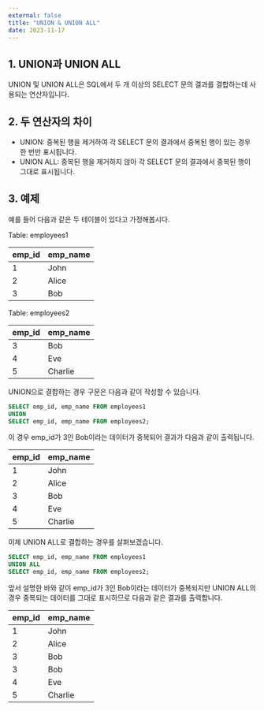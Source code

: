 ```yaml
---
external: false
title: "UNION & UNION ALL"
date: 2023-11-17
---
```


## 1. UNION과 UNION ALL

UNION 및 UNION ALL은 SQL에서 두 개 이상의 SELECT 문의 결과를 결합하는데 사용되는 연산자입니다.

## 2. 두 연산자의 차이

- UNION: 중복된 행을 제거하여 각 SELECT 문의 결과에서 중복된 행이 있는 경우 한 번만 표시됩니다.
- UNION ALL: 중복된 행을 제거하지 않아 각 SELECT 문의 결과에서 중복된 행이 그대로 표시됩니다.

## 3. 예제

예를 들어 다음과 같은 두 테이블이 있다고 가정해봅시다.

Table: employees1

| emp_id | emp_name |
|--------|----------|
| 1      | John     |
| 2      | Alice    |
| 3      | Bob      |

Table: employees2

| emp_id | emp_name |
|--------|----------|
| 3      | Bob      |
| 4      | Eve      |
| 5      | Charlie  |

UNION으로 결합하는 경우 구문은 다음과 같이 작성할 수 있습니다.

```sql
SELECT emp_id, emp_name FROM employees1
UNION
SELECT emp_id, emp_name FROM employees2;
```

이 경우 emp_id가 3인 Bob이라는 데이터가 중복되어 결과가 다음과 같이 출력됩니다.

| emp_id | emp_name |
|--------|----------|
| 1      | John     |
| 2      | Alice    |
| 3      | Bob      |
| 4      | Eve      |
| 5      | Charlie  |

이제 UNION ALL로 결합하는 경우를 살펴보겠습니다.

```sql
SELECT emp_id, emp_name FROM employees1
UNION ALL
SELECT emp_id, emp_name FROM employees2;
```

앞서 설명한 바와 같이 emp_id가 3인 Bob이라는 데이터가 중복되지만 UNION ALL의 경우 중복되는 데이터를 그대로 표시하므로 다음과 같은 결과를 출력합니다.

| emp_id | emp_name |
|--------|----------|
| 1      | John     |
| 2      | Alice    |
| 3      | Bob      |
| 3      | Bob      |
| 4      | Eve      |
| 5      | Charlie  |
